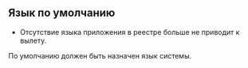 ## Язык по умолчанию

- Отсутствие языка приложения в реестре больше не приводит к вылету.
  
По умолчанию должен быть назначен язык системы.
